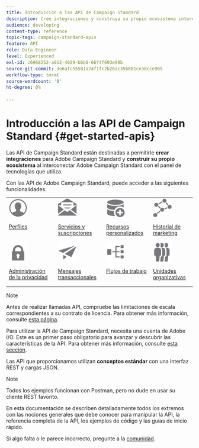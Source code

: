 ```yaml
---
title: Introducción a las API de Campaign Standard
description: Cree integraciones y construya su propio ecosistema interconectando Campaign con un panel tecnológico.
audience: developing
content-type: reference
topic-tags: campaign-standard-apis
feature: API
role: Data Engineer
level: Experienced
exl-id: c6968252-a012-4029-bbb8-66f4f693e99b
source-git-commit: 3e6afc55581a24f1fc2b26ac35b801ce38cce905
workflow-type: tm+mt
source-wordcount: '0'
ht-degree: 0%

---
```


# Introducción a las API de Campaign Standard {#get-started-apis}

Las API de Campaign Standard están destinadas a permitirle **crear integraciones** para Adobe Campaign Standard y **construir su propio ecosistema** al interconectar Adobe Campaign Standard con el panel de tecnologías que utiliza.

Con las API de Adobe Campaign Standard, puede acceder a las siguientes funcionalidades:

<table style="table-layout:auto"><tr style="border: 0;">
 <td valign="top"><a href="../../api/using/retrieving-profiles.md"><img width="50px" alt="condiciones" src="assets/icon_profile.svg"/></a><p><a href="../../api/using/retrieving-profiles.md">Perfiles</a></p></td>
<td valign="top"><a href="../../api/using/creating-a-service.md"><img width="50px" alt="condiciones" src="assets/icon_services.svg"/></a><p><a href="../../api/using/creating-a-service.md">Servicios y suscripciones</a></p></td>
<td valign="top"><a href="../../api/using/interacting-with-custom-resources.md"><img width="50px" alt="condiciones" src="assets/icon_customresources.svg"/></a><p><a href="../../api/using/interacting-with-custom-resources.md">Recursos personalizados</a></p></td>
<td valign="top"><a href="../../api/using/interacting-with-marketing-history.md"><img width="50px" alt="condiciones" src="assets/icon_marketinghistory.svg"/></a><p><a href="../../api/using/interacting-with-marketing-history.md">Historial de marketing</a></p></td>
</tr>
<tr style="border: 0;">
<td valign="top"><a href="../../api/using/creating-a-privacy-request.md"><img width="50px" alt="condiciones" src="assets/icon_privacy.svg"/></a><p><a href="../../api/using/creating-a-privacy-request.md">Administración de la privacidad</a></p></td>
<td valign="top"><a href="../../api/using/managing-transactional-messages.md"><img width="50px" alt="condiciones" src="assets/icon_transactionalmessage.svg"/></a><p><a href="../../api/using/managing-transactional-messages.md">Mensajes transaccionales</a></p></td>
<td valign="top"><a href="../../api/using/controlling-a-workflow.md"><img width="50px" alt="condiciones" src="assets/icon_workflows.svg"/></a><p><a href="../../api/using/controlling-a-workflow.md">Flujos de trabajo</a></p></td>
<td valign="top"><a href="../../api/using/retrieving-an-organizational-unit.md"><img width="50px" alt="condiciones" src="assets/icon_units.svg"/></a><p><a href="../../api/using/retrieving-an-organizational-unit.md">Unidades organizativas</a></p></td>
</tr></table>

>[!NOTE]
>
>Antes de realizar llamadas API, compruebe las limitaciones de escala correspondientes a su contrato de licencia. Para obtener más información, consulte [esta página](https://helpx.adobe.com/legal/product-descriptions/campaign-standard.html#ITInfrastructureResourcesbyActiveProfilesTiers).

Para utilizar la API de Campaign Standard, necesita una cuenta de Adobe I/O. Este es un primer paso obligatorio para avanzar y descubrir las características de la API.
Para obtener más información, consulte [esta sección](../../api/using/setting-up-api-access.md).

Las API que proporcionamos utilizan **conceptos estándar** con una interfaz REST y cargas JSON.

>[!NOTE]
>
>Todos los ejemplos funcionan con Postman, pero no dude en usar su cliente REST favorito.

En esta documentación se describen detalladamente todos los extremos con las nociones generales que debe conocer para manipular la API, la referencia completa de la API, los ejemplos de código y las guías de inicio rápido.

Si algo falta o le parece incorrecto, pregunte a la [comunidad](https://experienceleaguecommunities.adobe.com/t5/adobe-campaign-standard/ct-p/adobe-campaign-standard-community).
